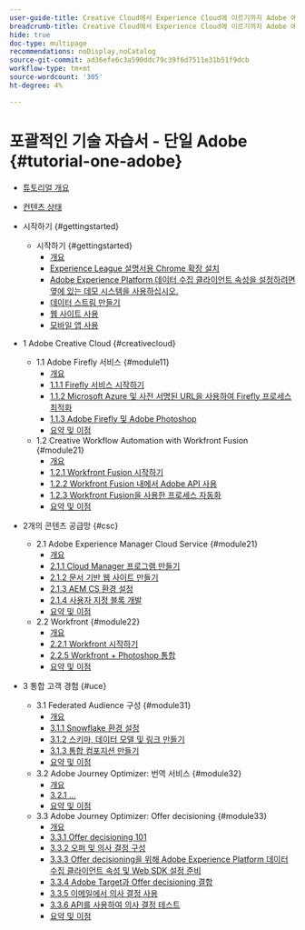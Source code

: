 ```yaml
---
user-guide-title: Creative Cloud에서 Experience Cloud에 이르기까지 Adobe 애플리케이션을 위한 포괄적인 기술 자습서
breadcrumb-title: Creative Cloud에서 Experience Cloud에 이르기까지 Adobe 애플리케이션을 위한 포괄적인 기술 자습서
hide: true
doc-type: multipage
recommendations: noDisplay,noCatalog
source-git-commit: ad36efe6c3a590ddc79c39f6d7511e31b51f9dcb
workflow-type: tm+mt
source-wordcount: '305'
ht-degree: 4%

---
```



# 포괄적인 기술 자습서 - 단일 Adobe {#tutorial-one-adobe}

+ [튜토리얼 개요](/help/tutorial-one-adobe/overview.md)
+ [컨텐츠 상태](/help/tutorial-one-adobe/status.md)

+ 시작하기 {#gettingstarted}
   + 시작하기 {#gettingstarted}
      + [개요](/help/tutorial-one-adobe/modules/getting-started/gettingstarted/getting-started.md)
      + [Experience League 설명서용 Chrome 확장 설치](/help/tutorial-one-adobe/modules/getting-started/gettingstarted/ex1.md)
      + [Adobe Experience Platform 데이터 수집 클라이언트 속성을 설정하려면 옆에 있는 데모 시스템을 사용하십시오.](/help/tutorial-one-adobe/modules/getting-started/gettingstarted/ex2.md)
      + [데이터 스트림 만들기](/help/tutorial-one-adobe/modules/getting-started/gettingstarted/ex3.md)
      + [웹 사이트 사용](/help/tutorial-one-adobe/modules/getting-started/gettingstarted/ex4.md)
      + [모바일 앱 사용](/help/tutorial-one-adobe/modules/getting-started/gettingstarted/ex5.md)

+ 1 Adobe Creative Cloud {#creativecloud}
   + 1.1 Adobe Firefly 서비스 {#module11}
      + [개요](/help/tutorial-one-adobe/modules/creative-cloud/module1.1/firefly-services.md)
      + [1.1.1 Firefly 서비스 시작하기](/help/tutorial-one-adobe/modules/creative-cloud/module1.1/ex1.md)
      + [1.1.2 Microsoft Azure 및 사전 서명된 URL을 사용하여 Firefly 프로세스 최적화](/help/tutorial-one-adobe/modules/creative-cloud/module1.1/ex2.md)
      + [1.1.3 Adobe Firefly 및 Adobe Photoshop](/help/tutorial-one-adobe/modules/creative-cloud/module1.1/ex3.md)
      + [요약 및 이점](/help/tutorial-one-adobe/modules/creative-cloud/module1.1/summary.md)
   + 1.2 Creative Workflow Automation with Workfront Fusion {#module21}
      + [개요](/help/tutorial-one-adobe/modules/creative-cloud/module1.2/automation.md)
      + [1.2.1 Workfront Fusion 시작하기](/help/tutorial-one-adobe/modules/creative-cloud/module1.2/ex1.md)
      + [1.2.2 Workfront Fusion 내에서 Adobe API 사용](/help/tutorial-one-adobe/modules/creative-cloud/module1.2/ex2.md)
      + [1.2.3 Workfront Fusion을 사용한 프로세스 자동화](/help/tutorial-one-adobe/modules/creative-cloud/module1.2/ex3.md)
      + [요약 및 이점](/help/tutorial-one-adobe/modules/creative-cloud/module1.2/summary.md)

+ 2개의 콘텐츠 공급망 {#csc}
   + 2.1 Adobe Experience Manager Cloud Service {#module21}
      + [개요](/help/tutorial-one-adobe/modules/csc/module2.1/aemcs.md)
      + [2.1.1 Cloud Manager 프로그램 만들기](/help/tutorial-one-adobe/modules/csc/module2.1/ex1.md)
      + [2.1.2 문서 기반 웹 사이트 만들기](/help/tutorial-one-adobe/modules/csc/module2.1/ex2.md)
      + [2.1.3 AEM CS 환경 설정](/help/tutorial-one-adobe/modules/csc/module2.1/ex3.md)
      + [2.1.4 사용자 지정 블록 개발](/help/tutorial-one-adobe/modules/csc/module2.1/ex4.md)
      + [요약 및 이점](/help/tutorial-one-adobe/modules/csc/module2.1/summary.md)
   + 2.2 Workfront {#module22}
      + [개요](/help/tutorial-one-adobe/modules/csc/module2.2/workfront.md)
      + [2.2.1 Workfront 시작하기](/help/tutorial-one-adobe/modules/csc/module2.2/ex1.md)
      + [2.2.5 Workfront + Photoshop 통합](/help/tutorial-one-adobe/modules/csc/module2.2/ex5.md)
      + [요약 및 이점](/help/tutorial-one-adobe/modules/csc/module2.2/summary.md)

+ 3 통합 고객 경험 {#uce}
   + 3.1 Federated Audience 구성 {#module31}
      + [개요](/help/tutorial-one-adobe/modules/uce/module3.1/fac.md)
      + [3.1.1 Snowflake 환경 설정](/help/tutorial-one-adobe/modules/uce/module3.1/ex1.md)
      + [3.1.2 스키마, 데이터 모델 및 링크 만들기](/help/tutorial-one-adobe/modules/uce/module3.1/ex2.md)
      + [3.1.3 통합 컴포지션 만들기](/help/tutorial-one-adobe/modules/uce/module3.1/ex3.md)
      + [요약 및 이점](/help/tutorial-one-adobe/modules/uce/module3.1/summary.md)
   + 3.2 Adobe Journey Optimizer: 번역 서비스 {#module32}
      + [개요](/help/tutorial-one-adobe/modules/uce/module3.2/ajotranslationsvcs.md)
      + [3.2.1 ...](/help/tutorial-one-adobe/modules/uce/module3.2/ex1.md)
      + [요약 및 이점](/help/tutorial-one-adobe/modules/uce/module3.2/summary.md)
   + 3.3 Adobe Journey Optimizer: Offer decisioning {#module33}
      + [개요](/help/tutorial-one-adobe/modules/uce/module3.3/offer-decisioning.md)
      + [3.3.1 Offer decisioning 101](/help/tutorial-one-adobe/modules/uce/module3.3/ex1.md)
      + [3.3.2 오퍼 및 의사 결정 구성](/help/tutorial-one-adobe/modules/uce/module3.3/ex2.md)
      + [3.3.3 Offer decisioning을 위해 Adobe Experience Platform 데이터 수집 클라이언트 속성 및 Web SDK 설정 준비](/help/tutorial-one-adobe/modules/uce/module3.3/ex3.md)
      + [3.3.4 Adobe Target과 Offer decisioning 결합](/help/tutorial-one-adobe/modules/uce/module3.3/ex4.md)
      + [3.3.5 이메일에서 의사 결정 사용](/help/tutorial-one-adobe/modules/uce/module3.3/ex5.md)
      + [3.3.6 API를 사용하여 의사 결정 테스트](/help/tutorial-one-adobe/modules/uce/module3.3/ex6.md)
      + [요약 및 이점](/help/tutorial-one-adobe/modules/uce/module3.3/summary.md)

